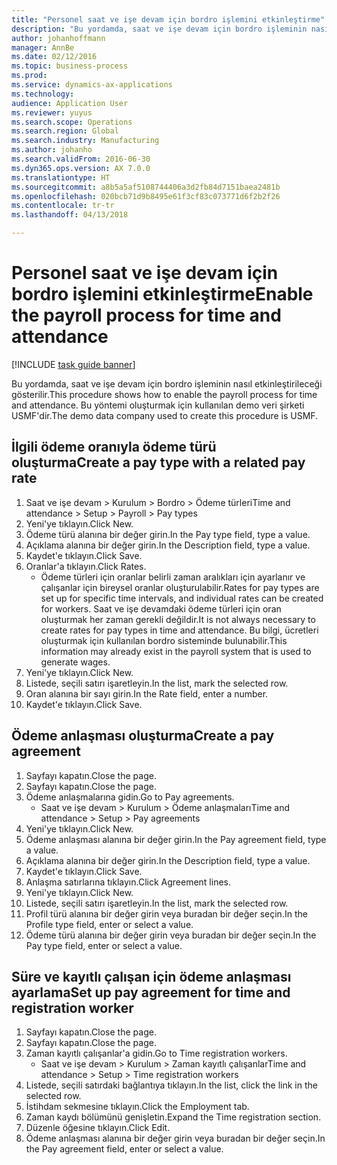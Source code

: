 ```yaml
---
title: "Personel saat ve işe devam için bordro işlemini etkinleştirme"
description: "Bu yordamda, saat ve işe devam için bordro işleminin nasıl etkinleştirileceği gösterilir."
author: johanhoffmann
manager: AnnBe
ms.date: 02/12/2016
ms.topic: business-process
ms.prod: 
ms.service: dynamics-ax-applications
ms.technology: 
audience: Application User
ms.reviewer: yuyus
ms.search.scope: Operations
ms.search.region: Global
ms.search.industry: Manufacturing
ms.author: johanho
ms.search.validFrom: 2016-06-30
ms.dyn365.ops.version: AX 7.0.0
ms.translationtype: HT
ms.sourcegitcommit: a8b5a5af5108744406a3d2fb84d7151baea2481b
ms.openlocfilehash: 020bcb71d9b8495e61f3cf83c073771d6f2b2f26
ms.contentlocale: tr-tr
ms.lasthandoff: 04/13/2018

---
```

# <a name="enable-the-payroll-process-for-time-and-attendance"></a><span data-ttu-id="0b864-103">Personel saat ve işe devam için bordro işlemini etkinleştirme</span><span class="sxs-lookup"><span data-stu-id="0b864-103">Enable the payroll process for time and attendance</span></span>

[!INCLUDE [task guide banner](../../includes/task-guide-banner.md)]

<span data-ttu-id="0b864-104">Bu yordamda, saat ve işe devam için bordro işleminin nasıl etkinleştirileceği gösterilir.</span><span class="sxs-lookup"><span data-stu-id="0b864-104">This procedure shows how to enable the payroll process for time and attendance.</span></span> <span data-ttu-id="0b864-105">Bu yöntemi oluşturmak için kullanılan demo veri şirketi USMF'dir.</span><span class="sxs-lookup"><span data-stu-id="0b864-105">The demo data company used to create this procedure is USMF.</span></span>


## <a name="create-a-pay-type-with-a-related-pay-rate"></a><span data-ttu-id="0b864-106">İlgili ödeme oranıyla ödeme türü oluşturma</span><span class="sxs-lookup"><span data-stu-id="0b864-106">Create a pay type with a related pay rate</span></span>
1. <span data-ttu-id="0b864-107">Saat ve işe devam > Kurulum > Bordro > Ödeme türleri</span><span class="sxs-lookup"><span data-stu-id="0b864-107">Time and attendance > Setup > Payroll > Pay types</span></span>
2. <span data-ttu-id="0b864-108">Yeni'ye tıklayın.</span><span class="sxs-lookup"><span data-stu-id="0b864-108">Click New.</span></span>
3. <span data-ttu-id="0b864-109">Ödeme türü alanına bir değer girin.</span><span class="sxs-lookup"><span data-stu-id="0b864-109">In the Pay type field, type a value.</span></span>
4. <span data-ttu-id="0b864-110">Açıklama alanına bir değer girin.</span><span class="sxs-lookup"><span data-stu-id="0b864-110">In the Description field, type a value.</span></span>
5. <span data-ttu-id="0b864-111">Kaydet'e tıklayın.</span><span class="sxs-lookup"><span data-stu-id="0b864-111">Click Save.</span></span>
6. <span data-ttu-id="0b864-112">Oranlar'a tıklayın.</span><span class="sxs-lookup"><span data-stu-id="0b864-112">Click Rates.</span></span>
    * <span data-ttu-id="0b864-113">Ödeme türleri için oranlar belirli zaman aralıkları için ayarlanır ve çalışanlar için bireysel oranlar oluşturulabilir.</span><span class="sxs-lookup"><span data-stu-id="0b864-113">Rates for pay types are set up for specific time intervals, and individual rates can be created for workers.</span></span> <span data-ttu-id="0b864-114">Saat ve işe devamdaki ödeme türleri için oran oluşturmak her zaman gerekli değildir.</span><span class="sxs-lookup"><span data-stu-id="0b864-114">It is not always necessary to create rates for pay types in time and attendance.</span></span> <span data-ttu-id="0b864-115">Bu bilgi, ücretleri oluşturmak için kullanılan bordro sisteminde bulunabilir.</span><span class="sxs-lookup"><span data-stu-id="0b864-115">This information may already exist in the payroll system that is used to generate wages.</span></span>  
7. <span data-ttu-id="0b864-116">Yeni'ye tıklayın.</span><span class="sxs-lookup"><span data-stu-id="0b864-116">Click New.</span></span>
8. <span data-ttu-id="0b864-117">Listede, seçili satırı işaretleyin.</span><span class="sxs-lookup"><span data-stu-id="0b864-117">In the list, mark the selected row.</span></span>
9. <span data-ttu-id="0b864-118">Oran alanına bir sayı girin.</span><span class="sxs-lookup"><span data-stu-id="0b864-118">In the Rate field, enter a number.</span></span>
10. <span data-ttu-id="0b864-119">Kaydet'e tıklayın.</span><span class="sxs-lookup"><span data-stu-id="0b864-119">Click Save.</span></span>

## <a name="create-a-pay-agreement"></a><span data-ttu-id="0b864-120">Ödeme anlaşması oluşturma</span><span class="sxs-lookup"><span data-stu-id="0b864-120">Create a pay agreement</span></span>
1. <span data-ttu-id="0b864-121">Sayfayı kapatın.</span><span class="sxs-lookup"><span data-stu-id="0b864-121">Close the page.</span></span>
2. <span data-ttu-id="0b864-122">Sayfayı kapatın.</span><span class="sxs-lookup"><span data-stu-id="0b864-122">Close the page.</span></span>
3. <span data-ttu-id="0b864-123">Ödeme anlaşmalarına gidin.</span><span class="sxs-lookup"><span data-stu-id="0b864-123">Go to Pay agreements.</span></span>
    * <span data-ttu-id="0b864-124">Saat ve işe devam > Kurulum > Ödeme anlaşmaları</span><span class="sxs-lookup"><span data-stu-id="0b864-124">Time and attendance > Setup > Pay agreements</span></span>  
4. <span data-ttu-id="0b864-125">Yeni'ye tıklayın.</span><span class="sxs-lookup"><span data-stu-id="0b864-125">Click New.</span></span>
5. <span data-ttu-id="0b864-126">Ödeme anlaşması alanına bir değer girin.</span><span class="sxs-lookup"><span data-stu-id="0b864-126">In the Pay agreement field, type a value.</span></span>
6. <span data-ttu-id="0b864-127">Açıklama alanına bir değer girin.</span><span class="sxs-lookup"><span data-stu-id="0b864-127">In the Description field, type a value.</span></span>
7. <span data-ttu-id="0b864-128">Kaydet'e tıklayın.</span><span class="sxs-lookup"><span data-stu-id="0b864-128">Click Save.</span></span>
8. <span data-ttu-id="0b864-129">Anlaşma satırlarına tıklayın.</span><span class="sxs-lookup"><span data-stu-id="0b864-129">Click Agreement lines.</span></span>
9. <span data-ttu-id="0b864-130">Yeni'ye tıklayın.</span><span class="sxs-lookup"><span data-stu-id="0b864-130">Click New.</span></span>
10. <span data-ttu-id="0b864-131">Listede, seçili satırı işaretleyin.</span><span class="sxs-lookup"><span data-stu-id="0b864-131">In the list, mark the selected row.</span></span>
11. <span data-ttu-id="0b864-132">Profil türü alanına bir değer girin veya buradan bir değer seçin.</span><span class="sxs-lookup"><span data-stu-id="0b864-132">In the Profile type field, enter or select a value.</span></span>
12. <span data-ttu-id="0b864-133">Ödeme türü alanına bir değer girin veya buradan bir değer seçin.</span><span class="sxs-lookup"><span data-stu-id="0b864-133">In the Pay type field, enter or select a value.</span></span>

## <a name="set-up-pay-agreement-for-time-and-registration-worker"></a><span data-ttu-id="0b864-134">Süre ve kayıtlı çalışan için ödeme anlaşması ayarlama</span><span class="sxs-lookup"><span data-stu-id="0b864-134">Set up pay agreement for time and registration worker</span></span>
1. <span data-ttu-id="0b864-135">Sayfayı kapatın.</span><span class="sxs-lookup"><span data-stu-id="0b864-135">Close the page.</span></span>
2. <span data-ttu-id="0b864-136">Sayfayı kapatın.</span><span class="sxs-lookup"><span data-stu-id="0b864-136">Close the page.</span></span>
3. <span data-ttu-id="0b864-137">Zaman kayıtlı çalışanlar'a gidin.</span><span class="sxs-lookup"><span data-stu-id="0b864-137">Go to Time registration workers.</span></span>
    * <span data-ttu-id="0b864-138">Saat ve işe devam > Kurulum > Zaman kayıtlı çalışanlar</span><span class="sxs-lookup"><span data-stu-id="0b864-138">Time and attendance > Setup > Time registration workers</span></span>  
4. <span data-ttu-id="0b864-139">Listede, seçili satırdaki bağlantıya tıklayın.</span><span class="sxs-lookup"><span data-stu-id="0b864-139">In the list, click the link in the selected row.</span></span>
5. <span data-ttu-id="0b864-140">İstihdam sekmesine tıklayın.</span><span class="sxs-lookup"><span data-stu-id="0b864-140">Click the Employment tab.</span></span>
6. <span data-ttu-id="0b864-141">Zaman kaydı bölümünü genişletin.</span><span class="sxs-lookup"><span data-stu-id="0b864-141">Expand the Time registration section.</span></span>
7. <span data-ttu-id="0b864-142">Düzenle öğesine tıklayın.</span><span class="sxs-lookup"><span data-stu-id="0b864-142">Click Edit.</span></span>
8. <span data-ttu-id="0b864-143">Ödeme anlaşması alanına bir değer girin veya buradan bir değer seçin.</span><span class="sxs-lookup"><span data-stu-id="0b864-143">In the Pay agreement field, enter or select a value.</span></span>

